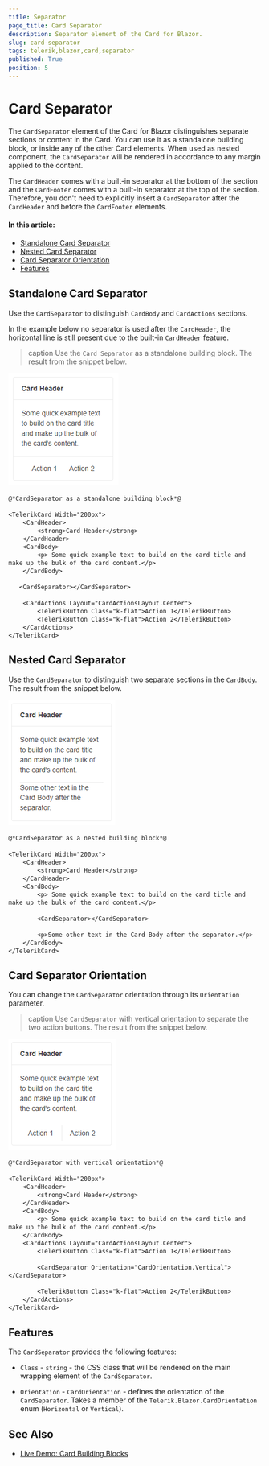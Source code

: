 ```yaml
---
title: Separator
page_title: Card Separator
description: Separator element of the Card for Blazor.
slug: card-separator
tags: telerik,blazor,card,separator
published: True
position: 5
---
```


# Card Separator

The `CardSeparator` element of the Card for Blazor distinguishes separate sections or content in the Card. You can use it as a standalone building block, or inside any of the other Card elements. When used as nested component, the `CardSeparator` will be rendered in accordance to any margin applied to the content.

The `CardHeader` comes with a built-in separator at the bottom of the section and the `CardFooter` comes with a built-in separator at the top of the section. Therefore, you don't need to explicitly insert a `CardSeparator` after the `CardHeader` and before the `CardFooter` elements.


#### In this article:
   * [Standalone Card Separator](#standalone-card-separator) 
   * [Nested Card Separator](#nested-card-separator)
   * [Card Separator Orientation](#card-separator-orientation)
   * [Features](#features)

## Standalone Card Separator

Use the `CardSeparator` to distinguish `CardBody` and `CardActions` sections.

In the example below no separator is used after the `CardHeader`, the horizontal line is still present due to the built-in `CardHeader` feature.

>caption  Use the `Card Separator` as a standalone building block. The result from the snippet below.

![Standalone CardSeparator](images/stanalone-card-separator-example.png)

````RAZOR
@*CardSeparator as a standalone building block*@

<TelerikCard Width="200px">
    <CardHeader>
        <strong>Card Header</strong>
    </CardHeader>
    <CardBody>
        <p> Some quick example text to build on the card title and make up the bulk of the card content.</p>
    </CardBody>
    
   <CardSeparator></CardSeparator>
   
    <CardActions Layout="CardActionsLayout.Center">
        <TelerikButton Class="k-flat">Action 1</TelerikButton>
        <TelerikButton Class="k-flat">Action 2</TelerikButton>
    </CardActions>
</TelerikCard>

````

## Nested Card Separator

Use the `CardSeparator` to distinguish two separate sections in the `CardBody`. The result from the snippet below.

![Nested CardSeparator](images/nested-card-separator-example.png)

````RAZOR
@*CardSeparator as a nested building block*@

<TelerikCard Width="200px">
    <CardHeader>
        <strong>Card Header</strong>
    </CardHeader>
    <CardBody>
        <p> Some quick example text to build on the card title and make up the bulk of the card content.</p>
        
        <CardSeparator></CardSeparator>
        
        <p>Some other text in the Card Body after the separator.</p>
    </CardBody>
</TelerikCard>
````

## Card Separator Orientation

You can change the `CardSeparator` orientation through its `Orientation` parameter.

>caption Use `CardSeparator` with vertical orientation to separate the two action buttons. The result from the snippet below.

![Vertical CardSeparator](images/vertical-card-separator-example.PNG)

````RAZOR
@*CardSeparator with vertical orientation*@

<TelerikCard Width="200px">
    <CardHeader>
        <strong>Card Header</strong>
    </CardHeader>
    <CardBody>
        <p> Some quick example text to build on the card title and make up the bulk of the card content.</p>
    </CardBody>
    <CardActions Layout="CardActionsLayout.Center">
        <TelerikButton Class="k-flat">Action 1</TelerikButton>
        
        <CardSeparator Orientation="CardOrientation.Vertical"></CardSeparator>
        
        <TelerikButton Class="k-flat">Action 2</TelerikButton>
    </CardActions>
</TelerikCard>
````

## Features

The `CardSeparator` provides the following features:

* `Class` - `string` - the CSS class that will be rendered on the main wrapping element of the `CardSeparator`.

* `Orientation` - `CardOrientation` - defines the orientation of the `CardSeparator`. Takes a member of the `Telerik.Blazor.CardOrientation` enum (`Horizontal` or `Vertical`).


## See Also

  * [Live Demo: Card Building Blocks](https://demos.telerik.com/blazor-ui/card/building-blocks)